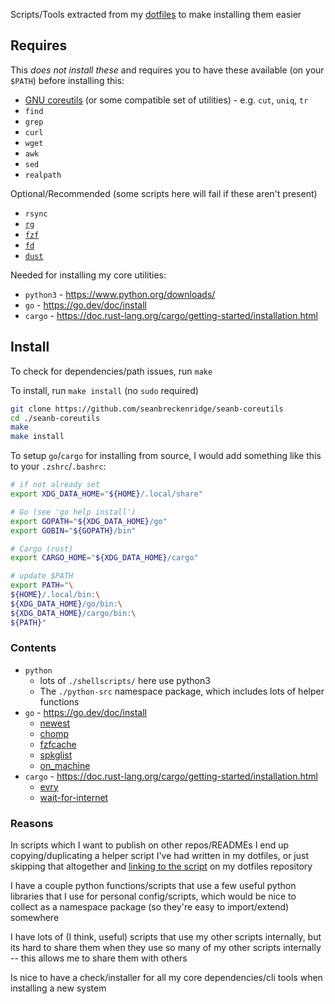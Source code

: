 Scripts/Tools extracted from my [dotfiles](https://github.com/seanbreckenridge/dotfiles) to make installing them easier

## Requires

This _does not install these_ and requires you to have these available (on your `$PATH`) before installing this:

- [GNU coreutils](https://www.gnu.org/software/coreutils/) (or some compatible set of utilities) - e.g. `cut`, `uniq`, `tr`
- `find`
- `grep`
- `curl`
- `wget`
- `awk`
- `sed`
- `realpath`

Optional/Recommended (some scripts here will fail if these aren't present)

- `rsync`
- [`rg`](https://github.com/BurntSushi/ripgrep#installation)
- [`fzf`](https://github.com/junegunn/fzf#installation)
- [`fd`](https://github.com/sharkdp/fd#installation)
- [`dust`](https://github.com/bootandy/dust#install)

Needed for installing my core utilities:

- `python3` - <https://www.python.org/downloads/>
- `go` - <https://go.dev/doc/install>
- `cargo` - <https://doc.rust-lang.org/cargo/getting-started/installation.html>

## Install

To check for dependencies/path issues, run `make`

To install, run `make install` (no `sudo` required)

```bash
git clone https://github.com/seanbreckenridge/seanb-coreutils
cd ./seanb-coreutils
make
make install
```

To setup `go`/`cargo` for installing from source, I would add something like this to your `.zshrc`/`.bashrc`:

```bash
# if not already set
export XDG_DATA_HOME="${HOME}/.local/share"

# Go (see 'go help install')
export GOPATH="${XDG_DATA_HOME}/go"
export GOBIN="${GOPATH}/bin"

# Cargo (rust)
export CARGO_HOME="${XDG_DATA_HOME}/cargo"

# update $PATH
export PATH="\
${HOME}/.local/bin:\
${XDG_DATA_HOME}/go/bin:\
${XDG_DATA_HOME}/cargo/bin:\
${PATH}"
```

### Contents

- `python`
  - lots of `./shellscripts/` here use python3
  - The `./python-src` namespace package, which includes lots of helper functions
- `go` - <https://go.dev/doc/install>
  - [newest](https://github.com/seanbreckenridge/newest)
  - [chomp](https://github.com/seanbreckenridge/chomp)
  - [fzfcache](https://github.com/seanbreckenridge/fzfcache)
  - [spkglist](https://github.com/seanbreckenridge/spkglist)
  - [on_machine](https://github.com/seanbreckenridge/on_machine)
- `cargo` - <https://doc.rust-lang.org/cargo/getting-started/installation.html>
  - [evry](https://github.com/seanbreckenridge/evry)
  - [wait-for-internet](https://github.com/seanbreckenridge/wait-for-internet)

### Reasons

In scripts which I want to publish on other repos/READMEs I end up copying/duplicating a helper script I've had written in my dotfiles, or just skipping that altogether and [linking to the script](https://github.com/seanbreckenridge/subpath-serve) on my dotfiles repository

I have a couple python functions/scripts that use a few useful python libraries that I use for personal config/scripts, which would be nice to collect as a namespace package (so they're easy to import/extend) somewhere

I have lots of (I think, useful) scripts that use my other scripts internally, but its hard to share them when they use so many of my other scripts internally -- this allows me to share them with others

Is nice to have a check/installer for all my core dependencies/cli tools when installing a new system
